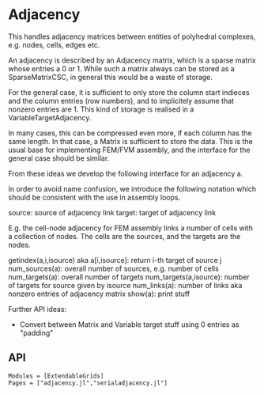 # Adjacency
    
This handles adjacency matrices between entities of polyhedral complexes, e.g.
nodes, cells, edges etc.

An adjacency is described by an Adjacency matrix, which is a sparse matrix
whose entries a 0 or 1. While such a matrix always can be stored
as a SparseMatrixCSC, in general this would be a waste of storage.

For the general case, it is sufficient to only store the column start
indieces and the column entries (row numbers), and to implicitely assume
that nonzero entries are 1. This kind of storage is realised in a
VariableTargetAdjacency.
    
In many cases, this can be compressed even more, if each column has the
same length. In that case, a Matrix is sufficient to store the data.
This is the usual base for implementing FEM/FVM assembly, and the interface
for the general case should be similar.

From these ideas we develop the following interface for an adjacency a.
        
In order to avoid name confusion, we introduce the following notation which 
should be consistent with the use in assembly loops.
    
source:  source of adjacency link
target:  target of adjacency link

E.g. the cell-node adjacency for FEM assembly links  a number of
cells with a collection of nodes.  The cells are the sources,
and the targets are the nodes. 
    
   getindex(a,i,isource) aka a[i,isource]: return i-th target of  source j
   num_sources(a): overall number of sources, e.g. number of cells
   num_targets(a): overall number of targets
   num_targets(a,isource): number of targets for source given by isource
   num_links(a): number of links aka nonzero entries of adjacency matrix
   show(a): print stuff

Further API ideas:
- Convert between Matrix and Variable target stuff using 0 entries as "padding"

## API

```@autodocs
Modules = [ExtendableGrids]
Pages = ["adjacency.jl","serialadjacency.jl"]
```
